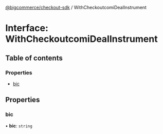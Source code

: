 [@bigcommerce/checkout-sdk](../README.md) / WithCheckoutcomiDealInstrument

# Interface: WithCheckoutcomiDealInstrument

## Table of contents

### Properties

- [bic](WithCheckoutcomiDealInstrument.md#bic)

## Properties

### bic

• **bic**: `string`
